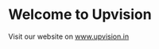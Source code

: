 # Welcome to Upvision


Visit our website on <a href="http://www.upvision.in/" target="_blank">www.upvision.in</a>
